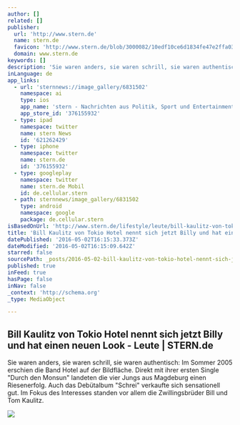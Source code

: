 ```yaml
---
author: []
related: []
publisher:
  url: 'http://www.stern.de'
  name: stern.de
  favicon: 'http://www.stern.de/blob/3000082/10edf10ce6d1834fe47e2ffa0325f5b7/home-favicon.ico'
  domain: www.stern.de
keywords: []
description: 'Sie waren anders, sie waren schrill, sie waren authentisch: Im Sommer 2005 erschien die Band Hotel auf der Bildfläche. Direkt mit ihrer ersten Single "Durch den Monsun" landeten die vier Jungs aus Magdeburg einen Riesenerfolg. Auch das Debütalbum "Schrei" verkaufte sich sensationell gut. Im Fokus des Interesses standen vor allem die Zwillingsbrüder Bill und Tom Kaulitz.'
inLanguage: de
app_links:
  - url: 'sternnews://image_gallery/6831502'
    namespace: ai
    type: ios
    app_name: 'stern - Nachrichten aus Politik, Sport und Entertainment - täglich neue Bilder und Videos'
    app_store_id: '376155932'
  - type: ipad
    namespace: twitter
    name: stern News
    id: '621262429'
  - type: iphone
    namespace: twitter
    name: stern.de
    id: '376155932'
  - type: googleplay
    namespace: twitter
    name: stern.de Mobil
    id: de.cellular.stern
  - path: sternnews/image_gallery/6831502
    type: android
    namespace: google
    package: de.cellular.stern
isBasedOnUrl: 'http://www.stern.de/lifestyle/leute/bill-kaulitz-von-tokio-hotel-nennt-sich-jetzt-billy-und-hat-einen-neuen-look-6831502.html?utm_source=facebook-fanpage&utm_medium=link'
title: 'Bill Kaulitz von Tokio Hotel nennt sich jetzt Billy und hat einen neuen Look - Leute | STERN.de'
datePublished: '2016-05-02T16:15:33.373Z'
dateModified: '2016-05-02T16:15:09.642Z'
starred: false
sourcePath: _posts/2016-05-02-bill-kaulitz-von-tokio-hotel-nennt-sich-jetzt-billy-und-hat.md
published: true
inFeed: true
hasPage: false
inNav: false
_context: 'http://schema.org'
_type: MediaObject

---
```

<article style=""><h1>Bill Kaulitz von Tokio Hotel nennt sich jetzt Billy und hat einen neuen Look - Leute | STERN.de</h1><p>Sie waren anders, sie waren schrill, sie waren authentisch: Im Sommer 2005 erschien die Band Hotel auf der Bildfläche. Direkt mit ihrer ersten Single "Durch den Monsun" landeten die vier Jungs aus Magdeburg einen Riesenerfolg. Auch das Debütalbum "Schrei" verkaufte sich sensationell gut. Im Fokus des Interesses standen vor allem die Zwillingsbrüder Bill und Tom Kaulitz.</p><img src="http://image.stern.de/6831534/16x9-1200-675/156c050496a402755e6f783378d8ccdd/MO/kaulitz-billy.jpg" /></article>